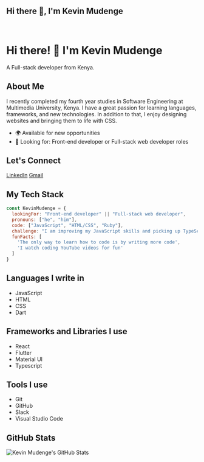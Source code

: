 ## Hi there 👋, I'm Kevin Mudenge
</br>

<!--
**kevinMudenge/kevinMudenge** is a ✨ _special_ ✨ repository because its `README.md` (this file) appears on your GitHub profile.
-->
# Hi there! 👋 I'm Kevin Mudenge

A Full-stack developer from Kenya.

## About Me

I recently completed my fourth year studies in Software Engineering at Multimedia University, Kenya. I have a great passion for learning languages, frameworks, and new technologies. In addition to that, I enjoy designing websites and bringing them to life with CSS.

- 🌍 Available for new opportunities
- 💼 Looking for: Front-end developer or Full-stack web developer roles

## Let's Connect

[LinkedIn](https://www.linkedin.com/in/kevinMudenge)
[Gmail](mailto:mudengekevn254@gmail.com)

## My Tech Stack

```javascript
const KevinMudenge = {
  lookingFor: "Front-end developer" || "Full-stack web developer",
  pronouns: ["he", "him"],
  code: ["JavaScript", "HTML/CSS", "Ruby"],
  challenge: "I am improving my JavaScript skills and picking up TypeScript",
  funFacts: [
    'The only way to learn how to code is by writing more code', 
    'I watch coding YouTube videos for fun'
  ]
}
```

## Languages I write in

- JavaScript
- HTML
- CSS
- Dart

## Frameworks and Libraries I use

- React
- Flutter
- Material UI
- Typescript

## Tools I use

- Git
- GitHub
- Slack
- Visual Studio Code


## GitHub Stats

![Kevin Mudenge's GitHub Stats](https://github-readme-stats.vercel.app/api?username=your-github-username&show_icons=true&count_private=true&hide=contribs,prs)

<!--
- 🔭 I’m currently working on ...
- 🌱 I’m currently learning ...
- 👯 I’m looking to collaborate on ...
- 🤔 I’m looking for help with ...
- 💬 Ask me about ...
- 📫 How to reach me: ...
- 😄 Pronouns: ...
- ⚡ Fun fact: ...
-->
